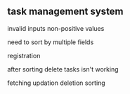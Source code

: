 ## task management system

invalid inputs
non-positive values

need to sort by multiple fields

registration

after sorting
delete tasks isn't working

fetching
updation
deletion
sorting
